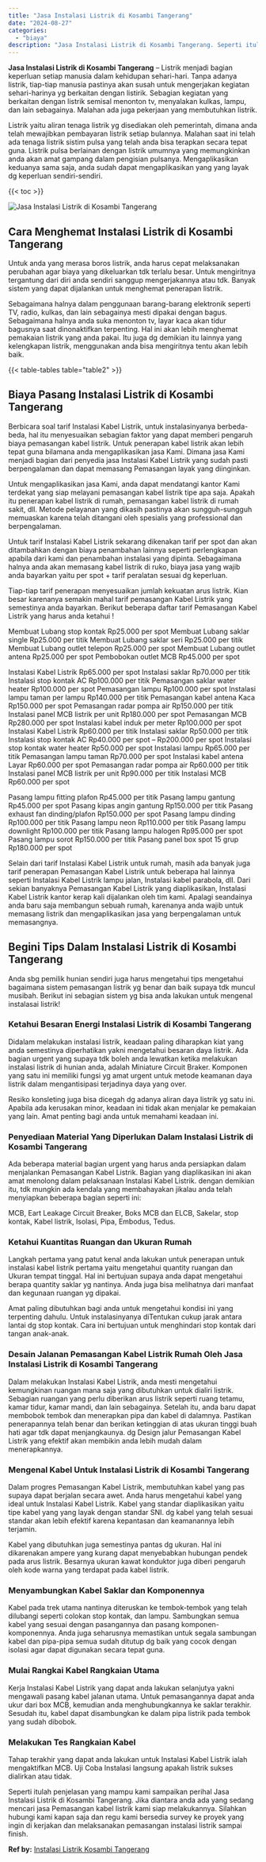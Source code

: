 ```yaml
---
title: "Jasa Instalasi Listrik di Kosambi Tangerang"
date: "2024-08-27"
categories: 
  - "biaya"
description: "Jasa Instalasi Listrik di Kosambi Tangerang. Seperti itulah penjelasan yang mampu kami sampaikan perihal Jasa Instalasi Listrik di Kosambi Tangerang. Jika di..."
---
```


**Jasa Instalasi Listrik di Kosambi Tangerang** – Listrik menjadi bagian keperluan setiap manusia dalam kehidupan sehari-hari. Tanpa adanya listrik, tiap-tiap manusia pastinya akan susah untuk mengerjakan kegiatan sehari-harinya yg berkaitan dengan listirik. Sebagian kegiatan yang berkaitan dengan listrik semisal menonton tv, menyalakan kulkas, lampu, dan lain sebagainya. Malahan ada juga pekerjaan yang membutuhkan listrik.

Listrik yaitu aliran tenaga listrik yg disediakan oleh pemerintah, dimana anda telah mewajibkan pembayaran listrik setiap bulannya. Malahan saat ini telah ada tenaga listrik sistim pulsa yang telah anda bisa terapkan secara tepat guna. Listrik pulsa berlainan dengan listrik umumnya yang memungkinkan anda akan amat gampang dalam pengisian pulsanya. Mengaplikasikan keduanya sama saja, anda sudah dapat mengaplikasikan yang yang layak dg keperluan sendiri-sendiri.

{{< toc >}}

![Jasa Instalasi Listrik di Kosambi Tangerang](/images/instalasi-listrik-murah28.png)

## Cara Menghemat Instalasi Listrik di Kosambi Tangerang

Untuk anda yang merasa boros listrik, anda harus cepat melaksanakan perubahan agar biaya yang dikeluarkan tdk terlalu besar. Untuk mengiritnya tergantung dari diri anda sendiri sanggup mengerjakannya atau tdk. Banyak sistem yang dapat dijalankan untuk menghemat penerapan listrik.

Sebagaimana halnya dalam penggunaan barang-barang elektronik seperti TV, radio, kulkas, dan lain sebagainya mesti dipakai dengan bagus. Sebagaimana halnya anda suka menonton tv, layar kaca akan tidur bagusnya saat dinonaktifkan terpenting. Hal ini akan lebih menghemat pemakaian listrik yang anda pakai. Itu juga dg demikian itu lainnya yang kelengkapan listrik, menggunakan anda bisa mengiritnya tentu akan lebih baik.

{{< table-tables table="table2" >}}

## Biaya Pasang Instalasi Listrik di Kosambi Tangerang

Berbicara soal tarif Instalasi Kabel Listrik, untuk instalasinyanya berbeda-beda, hal itu menyesuaikan sebagian faktor yang dapat memberi pengaruh biaya pemasangan kabel listrik. Untuk penerapan kabel listrik akan lebih tepat guna bilamana anda mengaplikasikan jasa Kami. Dimana jasa Kami menjadi bagian dari penyedia jasa Instalasi Kabel Listrik yang sudah pasti berpengalaman dan dapat memasang Pemasangan layak yang diinginkan.

Untuk mengaplikasikan jasa Kami, anda dapat mendatangi kantor Kami terdekat yang siap melayani pemasangan kabel listrik tipe apa saja. Apakah itu penerapan kabel listrik di rumah, pemasangan kabel listrik di rumah sakit, dll. Metode pelayanan yang dikasih pastinya akan sungguh-sungguh memuaskan karena telah ditangani oleh spesialis yang professional dan berpengalaman.

Untuk tarif Instalasi Kabel Listrik sekarang dikenakan tarif per spot dan akan ditambahkan dengan biaya penambahan lainnya seperti perlengkapan apabila dari kami dan penambahan instalasi yang dipinta. Sebagaimana halnya anda akan memasang kabel listrik di ruko, biaya jasa yang wajib anda bayarkan yaitu per spot + tarif peralatan sesuai dg keperluan.

Tiap-tiap tarif penerapan menyesuaikan jumlah kekuatan arus listrik. Kian besar karenanya semakin mahal tarif pemasangan Kabel Listrik yang semestinya anda bayarkan. Berikut beberapa daftar tarif Pemasangan Kabel Listrik yang harus anda ketahui !

Membuat Lubang stop kontak Rp25.000 per spot Membuat Lubang saklar single Rp25.000 per titik Membuat Lubang saklar seri Rp25.000 per titik Membuat Lubang outlet telepon Rp25.000 per spot Membuat Lubang outlet antena Rp25.000 per spot Pembobokan outlet MCB Rp45.000 per spot

Instalasi Kabel Listrik Rp65.000 per spot Instalasi saklar Rp70.000 per titik Instalasi stop kontak AC Rp100.000 per titik Pemasangan saklar water heater Rp100.000 per spot Pemasangan lampu Rp100.000 per spot Instalasi lampu taman per lampu Rp140.000 per titik Pemasangan kabel antena Kaca Rp150.000 per spot Pemasangan radar pompa air Rp150.000 per titik Instalasi panel MCB listrik per unit Rp180.000 per spot Pemasangan MCB Rp280.000 per spot Instalasi kabel induk per meter Rp100.000 per spot Instalasi Kabel Listrik Rp60.000 per titik Instalasi saklar Rp50.000 per titik Instalasi stop kontak AC Rp40.000 per spot – Rp200.000 per spot Instalasi stop kontak water heater Rp50.000 per spot Instalasi lampu Rp65.000 per titik Pemasangan lampu taman Rp70.000 per spot Instalasi kabel antena Layar Rp60.000 per spot Pemasangan radar pompa air Rp60.000 per titik Instalasi panel MCB listrik per unit Rp90.000 per titik Instalasi MCB Rp60.000 per spot

Pasang lampu fitting plafon Rp45.000 per titik Pasang lampu gantung Rp45.000 per spot Pasang kipas angin gantung Rp150.000 per titik Pasang exhaust fan dinding/plafon Rp150.000 per spot Pasang lampu dinding Rp100.000 per titik Pasang lampu neon Rp110.000 per titik Pasang lampu downlight Rp100.000 per titik Pasang lampu halogen Rp95.000 per spot Pasang lampu sorot Rp150.000 per titik Pasang panel box spot 15 grup Rp180.000 per spot

Selain dari tarif Instalasi Kabel Listrik untuk rumah, masih ada banyak juga tarif penerapan Pemasangan Kabel Listrik untuk beberapa hal lainnya seperti Instalasi Kabel Listrik lampu jalan, Instalasi kabel parabola, dll. Dari sekian banyaknya Pemasangan Kabel Listrik yang diaplikasikan, Instalasi Kabel Listrik kantor kerap kali dijalankan oleh tim kami. Apalagi seandainya anda baru saja membangun sebuah rumah, karenanya anda wajib untuk memasang listrik dan mengaplikasikan jasa yang berpengalaman untuk memasangnya.

## Begini Tips Dalam Instalasi Listrik di Kosambi Tangerang


Anda sbg pemilik hunian sendiri juga harus mengetahui tips mengetahui bagaimana sistem pemasangan listrik yg benar dan baik supaya tdk muncul musibah. Berikut ini sebagian sistem yg bisa anda lakukan untuk mengenal instalasai listrik!

### Ketahui Besaran Energi Instalasi Listrik di Kosambi Tangerang

Didalam melakukan instalasi listrik, keadaan paling diharapkan kiat yang anda semestinya diperhatikan yakni mengetahui besaran daya listrik. Ada bagian urgent yang supaya tdk boleh anda lewatkan ketika melakukan instalasi listrik di hunian anda, adalah Miniature Circuit Braker. Komponen yang satu ini memiliki fungsi yg amat urgent untuk metode keamanan daya listrik dalam mengantisipasi terjadinya daya yang over.

Resiko konsleting juga bisa dicegah dg adanya aliran daya listrik yg satu ini. Apabila ada kerusakan minor, keadaan ini tidak akan menjalar ke pemakaian yang lain. Amat penting bagi anda untuk memahami keadaan ini.

### Penyediaan Material Yang Diperlukan Dalam Instalasi Listrik di Kosambi Tangerang

Ada beberapa material bagian urgent yang harus anda persiapkan dalam menjalankan Pemasangan Kabel Listrik. Bagian yang diaplikasikan ini akan amat menolong dalam pelaksanaan Instalasi Kabel Listrik. dengan demikian itu, tdk mungkin ada kendala yang membahayakan jikalau anda telah menyiapkan beberapa bagian seperti ini:

MCB, Eart Leakage Circuit Breaker, Boks MCB dan ELCB, Sakelar, stop kontak, Kabel listrik, Isolasi, Pipa, Embodus, Tedus.

### Ketahui Kuantitas Ruangan dan Ukuran Rumah

Langkah pertama yang patut kenal anda lakukan untuk penerapan untuk instalasi kabel listrik pertama yaitu mengetahui quantity ruangan dan Ukuran tempat tinggal. Hal ini bertujuan supaya anda dapat mengetahui berapa quantity saklar yg nantinya. Anda juga bisa melihatnya dari manfaat dan kegunaan ruangan yg dipakai.

Amat paling dibutuhkan bagi anda untuk mengetahui kondisi ini yang terpenting dahulu. Untuk instalasinyanya diTentukan cukup jarak antara lantai dg stop kontak. Cara ini bertujuan untuk menghindari stop kontak dari tangan anak-anak.

### Desain Jalanan Pemasangan Kabel Listrik Rumah Oleh Jasa Instalasi Listrik di Kosambi Tangerang

Dalam melakukan Instalasi Kabel Listrik, anda mesti mengetahui kemungkinan ruangan mana saja yang dibutuhkan untuk dialiri listrik. Sebagian ruangan yang perlu diberikan arus listrik seperti ruang tetamu, kamar tidur, kamar mandi, dan lain sebagainya. Setelah itu, anda baru dapat membobok tembok dan menerapkan pipa dan kabel di dalamnya. Pastikan penerapannya telah benar dan berikan ketinggian di atas ukuran tinggi buah hati agar tdk dapat menjangkaunya. dg Design jalur Pemasangan Kabel Listrik yang efektif akan membikin anda lebih mudah dalam menerapkannya.

### Mengenal Kabel Untuk Instalasi Listrik di Kosambi Tangerang

Dalam progres Pemasangan Kabel Listrik, membutuhkan kabel yang pas supaya dapat berjalan secara awet. Anda harus mengetahui kabel yang ideal untuk Instalasi Kabel Listrik. Kabel yang standar diaplikasikan yaitu tipe kabel yang yang layak dengan standar SNI. dg kabel yang telah sesuai standar akan lebih efektif karena kepantasan dan keamanannya lebih terjamin.

Kabel yang dibutuhkan juga semestinya pantas dg ukuran. Hal ini dikarenakan ampere yang kurang dapat menyebabkan hubungan pendek pada arus listrik. Besarnya ukuran kawat konduktor juga diberi pengaruh oleh kode warna yang terdapat pada kabel listrik.

### Menyambungkan Kabel Saklar dan Komponennya

Kabel pada trek utama nantinya diteruskan ke tembok-tembok yang telah dilubangi seperti colokan stop kontak, dan lampu. Sambungkan semua kabel yang sesuai dengan pasangannya dan pasang komponen-komponennya. Anda juga seharusnya memastikan untuk segala sambungan kabel dan pipa-pipa semua sudah ditutup dg baik yang cocok dengan isolasi agar dapat digunakan secara tepat guna.

### Mulai Rangkai Kabel Rangkaian Utama

Kerja Instalasi Kabel Listrik yang dapat anda lakukan selanjutya yakni mengawali pasang kabel jalanan utama. Untuk pemasangannya dapat anda ukur dari box MCB, kemudian anda menghubungkannya ke saklar terakhir. Sesudah itu, kabel dapat disambungkan ke dalam pipa listrik pada tembok yang sudah dibobok.

### Melakukan Tes Rangkaian Kabel

Tahap terakhir yang dapat anda lakukan untuk Instalasi Kabel Listrik ialah mengaktifkan MCB. Uji Coba Instalasi langsung apakah listrik sukses dialirkan atau tidak.

Seperti itulah penjelasan yang mampu kami sampaikan perihal Jasa Instalasi Listrik di Kosambi Tangerang. Jika diantara anda ada yang sedang mencari jasa Pemasangan kabel listrik kami siap melakukannya. Silahkan hubungi kami kapan saja dan regu kami bersedia survey ke proyek yang ingin di kerjakan dan melaksanakan pemasangan instalasi listrik sampai finish.

**Ref by:** [Instalasi Listrik Kosambi Tangerang](https://id.wikipedia.org/wiki/Instalasi)
